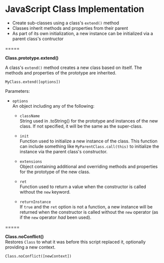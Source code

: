 JavaScript Class Implementation
=====

- Create sub-classes using a class's `extend()` method
- Classes inherit methods and properties from their parent
- As part of its own initialization, a new instance can be initialized via a parent class's contructor

=====

**Class.prototype.extend()**

A class's `extend()` method creates a new class based on itself. The methods and properties of the prototype are inherited.

`MyClass.extend([options])`

Parameters:
- `options`  
An object including any of the following:
	
	- `className`  
	String used in .toString() for the prototype and instances of the new class. If not specified, it will be the same as the super-class.
	
	- `init`  
	Function used to initialize a new instance of the class. This function can include something like `MyParentClass.call(this)` to initialize the instance via the parent class's constructor.
	
	- `extensions`  
	Object containing additional and overriding methods and properties for the prototype of the new class.
	
	- `ret`  
	Function used to return a value when the constructor is called without the `new` keyword.
	
	- `returnInstance`  
	If `true` and the `ret` option is not a function, a new instance will be returned when the constructor is called without the `new` operator (as if the `new` operator _had_ been used).

=====

**Class.noConflict()**  
Restores `Class` to what it was before this script replaced it, optionally providing a new context.

`Class.noConflict([newContext])`
